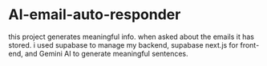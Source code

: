 # AI-email-auto-responder
this project generates meaningful info. when asked about the emails it has stored. i used supabase to manage my backend, supabase next.js for front-end, and Gemini AI to generate meaningful sentences.
